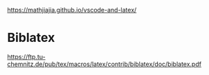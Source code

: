 https://mathjiajia.github.io/vscode-and-latex/

# Biblatex
https://ftp.tu-chemnitz.de/pub/tex/macros/latex/contrib/biblatex/doc/biblatex.pdf
